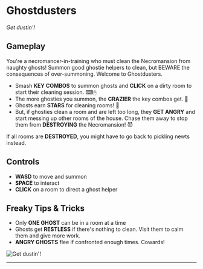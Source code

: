 # Ghostdusters

_Get dustin'!_

## Gameplay

You're a necromancer-in-training who must clean the Necromansion from naughty ghosts! Summon good ghostie helpers to clean, but BEWARE the consequences of over-summoning. Welcome to Ghostdusters.

- Smash **KEY COMBOS** to summon ghosts and **CLICK** on a dirty room to start their cleaning session. ⌨🖱
- The more ghosties you summon, the **CRAZIER** the key combos get. 🤪
- Ghosts earn **STARS** for cleaning rooms! 🚿
- But, if ghosties clean a room and are left too long, they **GET ANGRY** and start messing up other rooms of the house. Chase them away to stop them from **DESTROYING** the Necromansion! 😈

If all rooms are **DESTROYED**, you might have to go back to pickling newts instead.

## Controls

- **WASD** to move and summon
- **SPACE** to interact
- **CLICK** on a room to direct a ghost helper

## Freaky Tips & Tricks

- Only **ONE GHOST** can be in a room at a time
- Ghosts get **RESTLESS** if there's nothing to clean. Visit them to calm them and give more work.
- **ANGRY GHOSTS** flee if confronted enough times. Cowards!

![Get dustin'!](///raw/c3b/d5/z/62a0d.png)

---
